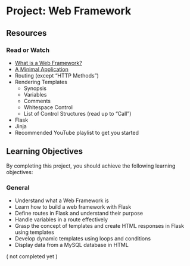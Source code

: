 # Project: Web Framework

## Resources
### Read or Watch
- [What is a Web Framework?](#)
- [A Minimal Application](#)
- Routing (except “HTTP Methods”)
- Rendering Templates
  - Synopsis
  - Variables
  - Comments
  - Whitespace Control
  - List of Control Structures (read up to “Call”)
- Flask
- Jinja
- Recommended YouTube playlist to get you started

## Learning Objectives
By completing this project, you should achieve the following learning objectives:
### General
- Understand what a Web Framework is
- Learn how to build a web framework with Flask
- Define routes in Flask and understand their purpose
- Handle variables in a route effectively
- Grasp the concept of templates and create HTML responses in Flask using templates
- Develop dynamic templates using loops and conditions
- Display data from a MySQL database in HTML

( not completed yet ) 
